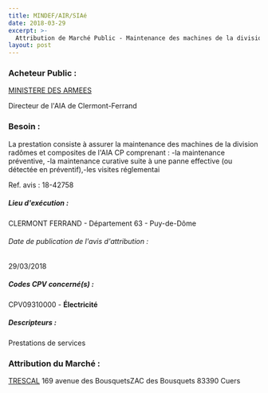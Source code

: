```yaml
---
title: MINDEF/AIR/SIAé
date: 2018-03-29
excerpt: >-
  Attribution de Marché Public - Maintenance des machines de la division radômes et composites de l'aia cp
layout: post
---
```


### Acheteur Public : 
<a href="/acheteur-32/siren-110090016"> MINISTERE DES ARMEES</a><br/>

Directeur de l'AIA de Clermont-Ferrand





### Besoin :

La prestation consiste à assurer la maintenance des machines de la division radômes et composites de l'AIA CP comprenant : -la maintenance préventive, -la maintenance curative suite à une panne effective (ou détectée en préventif),-les visites réglementai

Ref. avis : 18-42758


##### Lieu d'exécution :

CLERMONT FERRAND - Département 63 - Puy-de-Dôme

###### Date de publication de l'avis d'attribution : 
29/03/2018

##### Codes CPV concerné(s) :
CPV09310000 - **Électricité** <br/>

##### Descripteurs :
Prestations de services <br/>

### Attribution du Marché :
<a href="/entreprise-267/siren-562047050"> TRESCAL</a>    169 avenue des BousquetsZAC des Bousquets 83390 Cuers <br/>
